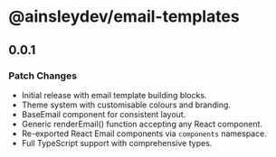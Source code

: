 # @ainsleydev/email-templates

## 0.0.1

### Patch Changes

- Initial release with email template building blocks.
- Theme system with customisable colours and branding.
- BaseEmail component for consistent layout.
- Generic renderEmail() function accepting any React component.
- Re-exported React Email components via `components` namespace.
- Full TypeScript support with comprehensive types.
